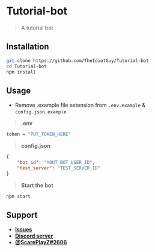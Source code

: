 # Tutorial-bot

> A tutorial bot

## Installation

```bash
git clone https://github.com/TheIdiotGuy/Tutorial-bot
cd Tutorial-bot
npm install
```

## Usage

- Remove .example file extension from `.env.example` & `config.json.example`.

> **.env**
```bash
token = "PUT_TOKEN_HERE"
``` 

> **config.json**
```json
{
    "bot_id": "YOUT_BOT_USER_ID",
    "test_server": "TEST_SERVER_ID"
}
```

> **Start the bot**
```bash
npm start
```

## Support

- **[Issues](https://github.com/TheIdiotGuy/Tutorial-bot/issues)**
- **[Discord server](https://discord.gg/FQhkgnaNwn)**
- **[@ScarePlayZ#2606](https://discord.com/users/953235785782534174)**